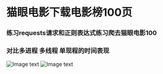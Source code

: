 # 猫眼电影下载电影榜100页

### 练习requests请求和正则表达式练习爬去猫眼电影100
### 对比多进程 多线程 单现程的时间表现
![Image text](https://raw.githubusercontent.com/hanson-hex/image-folder/master/maoyan01.png)
![Image text](https://raw.githubusercontent.com/hanson-hex/image-folder/master/maoyan02.png)
